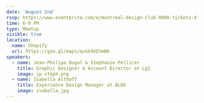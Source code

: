 ```yaml
---
date: 'August 2nd'
rsvp: https://www.eventbrite.com/e/montreal-design-club-0008-tickets-47794219798
time: 6-9 PM
type: Meetup
visible: true
location:
  name: Shopify
  url: https://goo.gl/maps/qvGk9XEVmWk
speakers:
  - name: Jean-Philipe Dugal & Stéphanie Pellicer
    title: Graphic Designer & Account Director at Lg2
    image: jp-steph.png
  - name: Isabella Althoff
    title: Experience Design Manager at ALDO
    image: isabella.jpg
---
```

